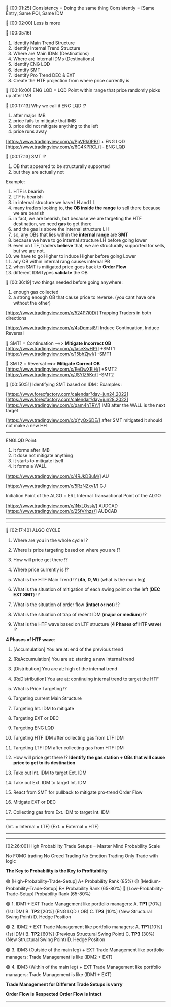 💚 [00:01:25]
Consistency = Doing the same thing Consistently = [Same Entry, Same POI, Same IDM

💚 [00:02:00]
Less is more

💚 [00:05:16]
1. Identify Main Trend Structure
2. Identify Internal Trend Structure
3. Where are Main IDMs (Destinations)
4. Where are Internal IDMs (Destinations)
5. Identify ENG LQD 
6. Identify SMT
7. Identify Pro Trend DEC & EXT
8. Create the HTF projection from where price currently is



💚 [00:16:00]
ENG LQD = LQD Point within range that price randomly picks up after IMB

💚 [00:17:13]
Why we call it ENG LQD !?
1. after major IMB
2. price fails to mitigate that IMB
3. price did not mitigate anything to the left
4. price runs away

[https://www.tradingview.com/x/PpVRk0PB/] + ENG LQD
[https://www.tradingview.com/x/6G4KPRCL/] - ENG LQD



💚 [00:17:13]
SMT !?
1. OB that appeared to be structurally supported  
2. but they are actually not
   
Example:
1. HTF is bearish
2. LTF is bearish
3. in internal structure we have LH and LL 
4. many traders looking to, **the OB inside the range** to sell there because we are bearish
5. in fact, we are bearish, but because we are targeting the HTF destination, we need **gas** to get there
6. and the gas is above the internal structure LH
7. so, any OBs that lies within the **internal range** are **SMT**
8. because we have to go internal structure LH before going lower
9. even on LTF, traders **believe** that, we are structurally supported for sells, but we are not.
10. we have to go Higher to induce Higher before going Lower
11. any OB within internal rang causes internal PB
12. when SMT is mitigated price goes back to **Order Flow**
13. different IDM types **validate** the OB


💚 [00:36:19]
two things needed before going anywhere:
1. enough gas collected 
2. a strong enough OB that cause price to reverse.
(you cant have one without the other)


[https://www.tradingview.com/x/524P7i0D/] Trapping Traders in both directions

[https://www.tradingview.com/x/4sDqmsi8/] Induce Continuation, Induce Reversal


💚 SMT1 = Continuation ==>> **Mitigate Incorrect OB**
[https://www.tradingview.com/x/IaseXwHP/] +SMT1
[https://www.tradingview.com/x/15bhZjwI/] -SMT1

💚 SMT2 = Reversal ==>> **Mitigate Correct OB**
[https://www.tradingview.com/x/EeOwXEIH/] +SMT2
[https://www.tradingview.com/x/JSYIZ5Kq/] -SMT2


💚 [00:50:51]
Identifying SMT based on IDM : Examples :

[https://www.forexfactory.com/calendar?day=jun24.2022]
[https://www.forexfactory.com/calendar?day=jun28.2022]
[https://www.tradingview.com/x/qam4hTRY/] IMB after the WALL is the next target

[https://www.tradingview.com/x/qYyQx6DE/] after SMT mitigated it should not make a new HH


******************************************************************************
ENGLQD Point:
1. it forms after IMB 
2. it dose not mitigate anything
3. it starts to mitigate itself
4. it forms a WALL 


[https://www.tradingview.com/x/4RJkDBuM/] AU

[https://www.tradingview.com/x/5RzNZxv1/] GJ


Initiation Point of the ALGO = ERL
Internal Transactional Point of the ALGO 

[https://www.tradingview.com/x/iNxLOssk/] AUDCAD
[https://www.tradingview.com/x/25fVrhzs/] AUDCAD
******************************************************************************

******************************************************************************
💚 [02:17:40] ALGO CYCLE

1. Where are you in the whole cycle !?
2. Where is price targeting based on where you are !?
3. How will price get there !?


1. Where price currently is !?
1. What is the HTF Main Trend !? (**4h, D, W**) (what is the main leg)
2. What is the situation of mitigation of each swing point on the left (**DEC EXT SMT**) !?
3. What is the situation of order flow (**intact or not**) !? 
4. What is the situation ot trap of recent IDM (**major or medium**) !?
5. What is the HTF wave based on LTF structure (**4 Phases of HTF wave**) !?

**4 Phases of HTF wave**:
1. [Accumulation] You are at: end of the previous trend
2. [ReAccumulation] You are at: starting a new internal trend
3. [Distribution] You are at: high of the internal trend
4. [ReDistribution] You are at: continuing internal trend to target the HTF 

5. What is Price Targeting !?
6. Targeting current Main Structure
7. Targeting Int. IDM to mitigate
8. Targeting EXT or DEC
9. Targeting ENG LQD
10. Targeting HTF IDM after collecting gas from LTF IDM
11. Targeting LTF IDM after collecting gas from HTF IDM

3. How will price get there !? **Identify the gas station + OBs that will cause price to get to its destination**
1. Take out Int. IDM to target Ext. IDM
2. Take out Ext. IDM to target Int. IDM
3. React from SMT for pullback to mitigate pro-trend Order Flow
4. Mitigate EXT or DEC
5. Collecting gas from Ext. IDM to target Int. IDM

******************************************************************************
(Int. = Internal = LTF)
(Ext. = External = HTF)
******************************************************************************

******************************************************************************
[02:26:00] High Probability Trade Setups = Master Mind Probability Scale

No FOMO trading
No Greed Trading
No Emotion Trading
Only Trade with logic

**The Key to Probability is the Key to Profitability**


🟢 [High-Probability-Trade-Setup] A+ Probability Rank (85%)
🟡 [Medium-Probability-Trade-Setup] B+ Probability Rank (65-80%)
🔴 [Low-Probability-Trade-Setup] Probability Rank (65-80%)

🟢 1. IDM1 + EXT
   Trade Management like portfolio managers:
    A. **TP1** [70%] (1st IDM)
    B. **TP2** [20%] (ENG LQD \ OB)
    C. **TP3** [10%] (New Structural Swing Point)
    D. Hedge Position

🟢 2. IDM2 + EXT
   Trade Management like portfolio managers:
    A. **TP1** [10%] (1st IDM)
    B. **TP2** [60%] (Previous Structural Swing Point)
    C. **TP3** [30%] (New Structural Swing Point)
    D. Hedge Position

🟢 3. IDM3 (Outside of the main leg) + EXT
   Trade Management like portfolio managers:
    Trade Management is like (IDM2 + EXT)

🟢 4. IDM3 (Within of the main leg) + EXT
   Trade Management like portfolio managers:
    Trade Management is like (IDM1 + EXT)

**Trade Management for Different Trade Setups is varry**

**Order Flow is Respected**
**Order Flow is Intact**
******************************************************************************
